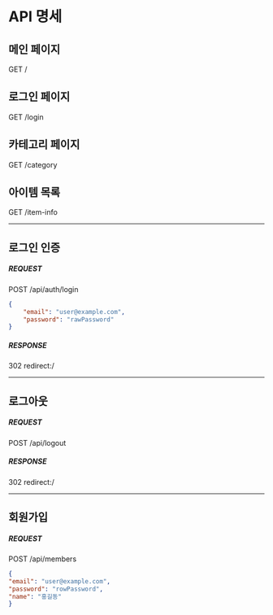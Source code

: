 # API 명세

## 메인 페이지
GET /

## 로그인 페이지
GET /login

## 카테고리 페이지
GET /category

## 아이템 목록
GET /item-info

---

## 로그인 인증

##### REQUEST

POST /api/auth/login
```json
{
    "email": "user@example.com",
    "password": "rawPassword"
}
```

##### RESPONSE
302 redirect:/

---
## 로그아웃

##### REQUEST
POST /api/logout

##### RESPONSE
302 redirect:/

---

## 회원가입

##### REQUEST
POST /api/members
```json
{
"email": "user@example.com",
"password": "rowPassword",
"name": "홍길동"
}
```




